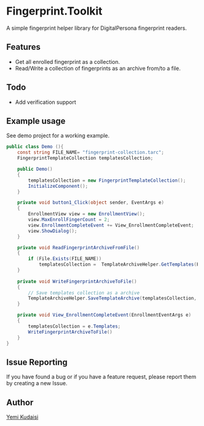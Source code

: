 # Fingerprint.Toolkit
A simple fingerprint helper library for DigitalPersona fingerprint readers.

## Features
- Get all enrolled fingerprint as a collection.
- Read/Write a collection of fingerprints as an archive from/to a file.

## Todo
- Add verification support

## Example usage
See demo project for a working example.

```cs
public class Demo (){
    const string FILE_NAME= "fingerprint-collection.tarc";
    FingerprintTemplateCollection templatesCollection;

    public Demo()
    {
        templatesCollection = new FingerprintTemplateCollection();
        InitializeComponent();
    }

    private void button1_Click(object sender, EventArgs e)
    {
        EnrollmentView view = new EnrollmentView();
        view.MaxEnrollFingerCount = 2;
        view.EnrollmentCompleteEvent += View_EnrollmentCompleteEvent;
        view.ShowDialog();
    }

    private void ReadFingerprintArchiveFromFile()
    {
        if (File.Exists(FILE_NAME))
            templatesCollection =  TemplateArchiveHelper.GetTemplates(FILE_NAME);
    }
    
    private void WriteFingerprintArchiveToFile()
    {
        // Save templates collection as a archive
        TemplateArchiveHelper.SaveTemplateArchive(templatesCollection, FILE_NAME);
    }

    private void View_EnrollmentCompleteEvent(EnrollmentEventArgs e)
    {
        templatesCollection = e.Templates;
        WriteFingerprintArchiveToFile()
    }
}
````

## Issue Reporting

If you have found a bug or if you have a feature request, please report them by creating a new Issue.

## Author

[Yemi Kudaisi](https://github.com/yemikudaisi)
